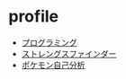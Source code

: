 # profile

- [プログラミング](https://github.com/koiketakayuki/profile/blob/master/programming.md)
- [ストレングスファインダー](https://github.com/koiketakayuki/profile/blob/master/strength-finder.md)
- [ポケモン自己分析](https://www.pokemon.co.jp/corporate/job/pokemoncenter/special/result/dragonite.html)
